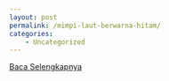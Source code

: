 ```yaml
---
layout: post
permalink: /mimpi-laut-berwarna-hitam/
categories:
    - Uncategorized
---
```


[Baca Selengkapnya](/02)